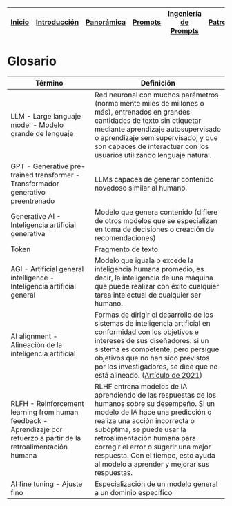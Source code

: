 <div align=right>

|[Inicio](/README.md)|[Introducción](/documentos/intro.md)|[Panorámica](/documentos/panorámica.md)|[Prompts](/documentos/prompts/README.md)|[Ingeniería de Prompts](/documentos/ingenieriaDePrompts/README.md)|[Patrones](/documentos/ingenieriaDePrompts/patrones/README.md)|[Casos de Uso](/documentos/casosDeUso/README.md)|
|-|-|-|-|-|-|-

</div>

# Glosario

|Término|Definición |
|-|-|
LLM - Large languaje model - Modelo grande de lenguaje|Red neuronal con muchos parámetros (normalmente miles de millones o más), entrenados en grandes cantidades de texto sin etiquetar mediante aprendizaje autosupervisado o aprendizaje semisupervisado, y que son capaces de interactuar con los usuarios utilizando lenguaje natural.
GPT - Generative pre-trained transformer - Transformador generativo preentrenado|LLMs capaces de generar contenido novedoso similar al humano.
Generative AI - Inteligencia artificial generativa|Modelo que genera contenido (difiere de otros modelos que se especializan en toma de decisiones o creación de recomendaciones)
Token|Fragmento de texto
AGI - Artificial general intelligence - Inteligencia artificial general| Modelo que iguala o excede la inteligencia humana promedio, es decir, la inteligencia de una máquina que puede realizar con éxito cualquier tarea intelectual de cualquier ser humano.
AI alignment - Alineación de la inteligencia artificial|Formas de dirigir el desarrollo de los sistemas de inteligencia artificial en conformidad con los objetivos e intereses de sus diseñadores: si un sistema es competente, pero persigue objetivos que no han sido previstos por los investigadores, se dice que no está alineado. ([Artículo de 2021](https://venturebeat.com/business/falsehoods-more-likely-with-large-language-models/))
RLFH - Reinforcement learning from human feedback - Aprendizaje por refuerzo a partir de la retroalimentación humana|RLHF entrena modelos de IA aprendiendo de las respuestas de los humanos sobre su desempeño. Si un modelo de IA hace una predicción o realiza una acción incorrecta o subóptima, se puede usar la retroalimentación humana para corregir el error o sugerir una mejor respuesta. Con el tiempo, esto ayuda al modelo a aprender y mejorar sus respuestas. 
AI fine tuning - Ajuste fino|Especialización de un modelo general a un dominio específico